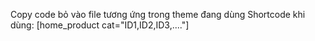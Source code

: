 Copy code bỏ vào file tương ứng trong theme đang dùng
Shortcode khi dùng: [home_product cat="ID1,ID2,ID3,...."]
